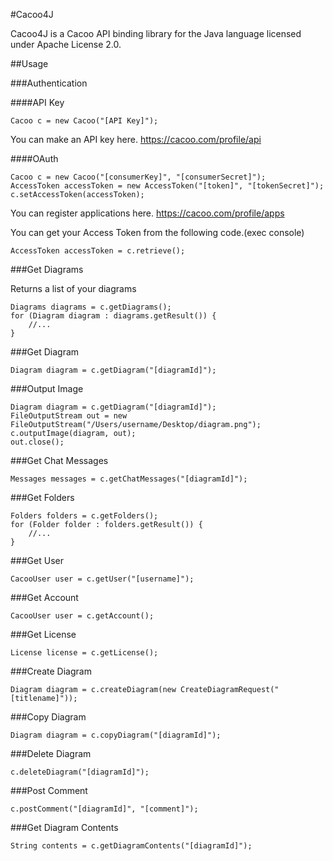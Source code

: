 #Cacoo4J

Cacoo4J is a Cacoo API binding library for the Java language licensed under Apache License 2.0.

##Usage

###Authentication

####API Key

    Cacoo c = new Cacoo("[API Key]");

You can make an API key here.
https://cacoo.com/profile/api

####OAuth

    Cacoo c = new Cacoo("[consumerKey]", "[consumerSecret]");
    AccessToken accessToken = new AccessToken("[token]", "[tokenSecret]");
    c.setAccessToken(accessToken);

You can register applications here.
https://cacoo.com/profile/apps

You can get your Access Token from the following code.(exec console)

    AccessToken accessToken = c.retrieve();

###Get Diagrams

  Returns a list of your diagrams

    Diagrams diagrams = c.getDiagrams();
    for (Diagram diagram : diagrams.getResult()) {
        //...
    }

###Get Diagram

    Diagram diagram = c.getDiagram("[diagramId]");

###Output Image

    Diagram diagram = c.getDiagram("[diagramId]");
    FileOutputStream out = new FileOutputStream("/Users/username/Desktop/diagram.png");
    c.outputImage(diagram, out);
    out.close();

###Get Chat Messages

    Messages messages = c.getChatMessages("[diagramId]");

###Get Folders

    Folders folders = c.getFolders();
    for (Folder folder : folders.getResult()) {
        //...
    }

###Get User

    CacooUser user = c.getUser("[username]");

###Get Account

    CacooUser user = c.getAccount();

###Get License

    License license = c.getLicense();

###Create Diagram

    Diagram diagram = c.createDiagram(new CreateDiagramRequest("[titlename]"));

###Copy Diagram

    Diagram diagram = c.copyDiagram("[diagramId]");

###Delete Diagram

    c.deleteDiagram("[diagramId]");

###Post Comment

    c.postComment("[diagramId]", "[comment]");

###Get Diagram Contents

    String contents = c.getDiagramContents("[diagramId]");
